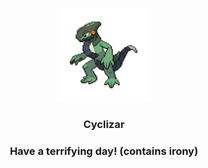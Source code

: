 <p align="center">
    <img src="https://raw.githubusercontent.com/PokeAPI/sprites/master/sprites/pokemon/967.png" width="150" height="150">
</p>
<h3 align="center"> <b>Cyclizar</b></h3>
<h3 align="center">Have a terrifying day! (contains irony)</h3>
